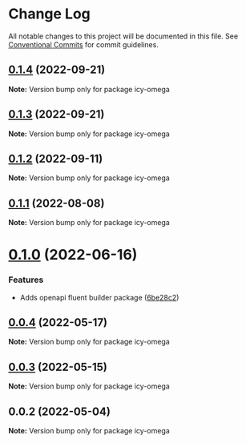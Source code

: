 # Change Log

All notable changes to this project will be documented in this file.
See [Conventional Commits](https://conventionalcommits.org) for commit guidelines.

## [0.1.4](https://github.com/avanzu/node-packages/compare/icy-omega@0.1.2...icy-omega@0.1.4) (2022-09-21)

**Note:** Version bump only for package icy-omega





## [0.1.3](https://github.com/avanzu/node-packages/compare/icy-omega@0.1.2...icy-omega@0.1.3) (2022-09-21)

**Note:** Version bump only for package icy-omega





## [0.1.2](https://github.com/avanzu/node-packages/compare/icy-omega@0.1.1...icy-omega@0.1.2) (2022-09-11)

**Note:** Version bump only for package icy-omega





## [0.1.1](https://github.com/avanzu/node-packages/compare/icy-omega@0.1.0...icy-omega@0.1.1) (2022-08-08)

**Note:** Version bump only for package icy-omega





# [0.1.0](https://github.com/avanzu/node-packages/compare/icy-omega@0.0.4...icy-omega@0.1.0) (2022-06-16)


### Features

* Adds openapi fluent builder package ([6be28c2](https://github.com/avanzu/node-packages/commit/6be28c26c5dc471130df72d7a381ba3960adbb15))





## [0.0.4](https://github.com/avanzu/node-packages/compare/icy-omega@0.0.3...icy-omega@0.0.4) (2022-05-17)

**Note:** Version bump only for package icy-omega





## [0.0.3](https://github.com/avanzu/node-packages/compare/icy-omega@0.0.2...icy-omega@0.0.3) (2022-05-15)

**Note:** Version bump only for package icy-omega





## 0.0.2 (2022-05-04)

**Note:** Version bump only for package icy-omega
